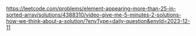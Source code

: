 https://leetcode.com/problems/element-appearing-more-than-25-in-sorted-array/solutions/4388310/video-give-me-5-minutes-2-solutions-how-we-think-about-a-solution/?envType=daily-question&envId=2023-12-11
